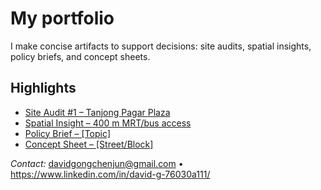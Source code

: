 # My portfolio
I make concise artifacts to support decisions: site audits, spatial insights, policy briefs, and concept sheets.

## Highlights
- [Site Audit #1 – Tanjong Pagar Plaza](site-audits/site-audit-01.pdf)
- [Spatial Insight – 400 m MRT/bus access](spatial-insights/...) 
- [Policy Brief – [Topic]](policy-briefs/...)
- [Concept Sheet – [Street/Block]](concept-sheets/...)

*Contact:* davidgongchenjun@gmail.com • https://www.linkedin.com/in/david-g-76030a111/
